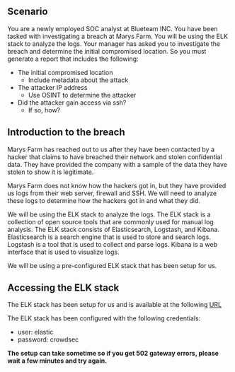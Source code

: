## Scenario

You are a newly employed SOC analyst at Blueteam INC. You have been tasked with investigating a breach at Marys Farm. You will be using the ELK stack to analyze the logs. Your manager has asked you to investigate the breach and determine the initial compromised location. So you must generate a report that includes the following:

- The initial compromised location
    - Include metadata about the attack
- The attacker IP address
    - Use OSINT to determine the attacker
- Did the attacker gain access via ssh?
    - If so, how?
## Introduction to the breach

Marys Farm has reached out to us after they have been contacted by a hacker that claims to have breached their network and stolen confidential data. They have provided the company with a sample of the data they have stolen to show it is legitimate.

Marys Farm does not know how the hackers got in, but they have provided us logs from their web server, firewall and SSH. We will need to analyze these logs to determine how the hackers got in and what they did.

We will be using the ELK stack to analyze the logs. The ELK stack is a collection of open source tools that are commonly used for manual log analysis. The ELK stack consists of Elasticsearch, Logstash, and Kibana. Elasticsearch is a search engine that is used to store and search logs. Logstash is a tool that is used to collect and parse logs. Kibana is a web interface that is used to visualize logs.

We will be using a pre-configured ELK stack that has been setup for us.

## Accessing the ELK stack

The ELK stack has been setup for us and is available at the following [URL]({{TRAFFIC_HOST1_5601}})

The ELK stack has been configured with the following credentials:
- user: elastic
- password: crowdsec

**The setup can take sometime so if you get 502 gateway errors, please wait a few minutes and try again.**